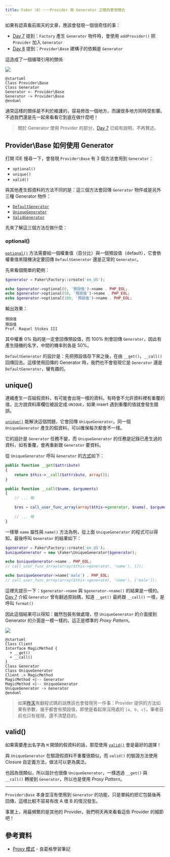 ```yaml
---
title: Faker（4）－－Provider 與 Generator 之間的愛恨情仇
---
```


如果有認真看前兩天的文章，應該會發現一個很奇怪的事：

* [Day 7][] 提到：`Factory` 產生 `Generator` 物件時，會使用 `addProvider()` 把 `Provider` 加入 `Generator`
* [Day 8][] 提到：`Provider\Base` 建構子的依賴是 `Generator`

這造成了一個循環引用的關係

![](http://www.plantuml.com/plantuml/png/SoWkIImgAStDuNBEIImkLWWeoY_BJ4ajYd5AB4w5YhcdvgKM9PRa5t71MGeskcXA4LAwTcXI3gbvAK0R0000)

```
@startuml
Class Provider\Base
Class Generator
Generator <- Provider\Base
Generator -> Provider\Base
@enduml
```

通常這樣的關係是不利於維護的，容易修改一個地方，而讓很多地方同時受影響。不過我們還是先一起來看看它到底在做什麼吧！

> 關於 Generator 使用 Provider 的部分，[Day 7][] 已經有說明，不再贅述。

## Provider\Base 如何使用 Generator

打開 IDE 搜尋一下，會發現 `Provider\Base` 有 3 個方法會用到 `Generator`：

* `optional()`
* `unique()`
* `valid()`

與其他產生假資料的方法不同的是：這三個方法會回傳 `Generator` 物件或是另外三種 Generator 物件：

* [`DefaultGenerator`](https://github.com/fzaninotto/Faker/blob/v1.7.1/src/Faker/DefaultGenerator.php)
* [`UniqueGenerator`](https://github.com/fzaninotto/Faker/blob/v1.7.1/src/Faker/UniqueGenerator.php)
* [`ValidGenerator`](https://github.com/fzaninotto/Faker/blob/v1.7.1/src/Faker/ValidGenerator.php)

先來了解這三個方法在做什麼：

### optional()

[`optional()`](https://github.com/fzaninotto/Faker/blob/v1.7.1/src/Faker/Provider/Base.php#L523-L537) 方法需要給一個權重值（百分比）與一個預設值（default），它會依權重值來隨機決定要回傳 `DefaultGenerator` 還是正常的 `Generator`。

先來看個簡單的範例：

```php
$generator = Faker\Factory::create('en_US');

echo $generator->optional(0, '預設值')->name . PHP_EOL;
echo $generator->optional(50, '預設值')->name . PHP_EOL;
echo $generator->optional(100, '預設值')->name . PHP_EOL;
```

輸出效果：

```
預設值
預設值
Prof. Raquel Stokes III
```

其中權重 0% 指的是一定會回傳預設值，而 100% 則會回傳 `Generator`，因此有產生隨機的名字，中間的機率則各是 50%。

`DefaultGenerator` 的設計是：先把預設值存下來之後，在由 `__get()`，`__call()` 回傳回去。這樣使用回傳的 Generator 時，我們也不會發現它是 `Generator` 還是 `DefaultGenerator`，蠻有趣的。

## unique()

連續產生一百組假資料，有可能會出現一樣的資料。有時會不允許資料裡有重覆的值，比方說資料庫欄位被設定成 `UNIQUE`，如果 insert 遇到重覆的值就會發生錯誤。

[`unique()`](https://github.com/fzaninotto/Faker/blob/v1.7.1/src/Faker/Provider/Base.php#L554-L560) 能解決這個問題，它會回傳 `UniqueGenerator`。同一個 `UniqueGenerator` 產生的假資料，可以確保每次都會不一樣。

它的設計是 `Generator` 任務不變，而 `UniqueGenerator` 的任務是記錄已產生過的資料，如有重覆，會再重新跟 `Generator` 要資料。

從 `UniqueGenerator` 呼叫 `Generator` 的[方式](https://github.com/fzaninotto/Faker/blob/v1.7.1/src/Faker/UniqueGenerator.php#L48)如下：

```php
public function __get($attribute)
{
    return $this->__call($attribute, array());
}

public function __call($name, $arguments)
{
    // ... 略

    $res = call_user_func_array(array($this->generator, $name), $arguments);
    
    // ... 略
}
```

一樣舉 `name` 屬性與 `name()` 方法為例，從上面 `UniqueGenerator` 的程式可以得知，最後呼叫 `Generator` 的結果如下：

```php
$generator = Faker\Factory::create('en_US');
$uniqueGenerator = new \Faker\UniqueGenerator($generator);

echo $uniqueGenerator->name . PHP_EOL;
// call_user_func_array(array($this->generator, 'name'), []);

echo $uniqueGenerator->name('male') . PHP_EOL;
// call_user_func_array(array($this->generator, 'name'), ['male']);
```

這裡先提示一下：`$generator->name` 與 `$generator->name()` 的結果是一樣的。[Day 7][] 介紹 `Generator` 曾有翻過原始碼，知道 `__get()` 最終跟 `__call()` 一樣，是呼叫 `format()`

因此這個結果可以得知：雖然包裝有做處理，但 `UniqueGenerator` 的介面接到 Generator 的介面是一模一樣的。這正是標準的 *Proxy Pattern*。

![](http://www.plantuml.com/plantuml/png/SoWkIImgAStDuNBEIImkLd3EoKpDA-7op2j9BKfBJ4vLy4rCpqpsJIt9o4zHgEPIKD1MY8zFJotHq8IoanDpSe2SMgX-zzIyrAB4almYA3yqBxEmD1LP56I-WfuTii5So9ROrEZg8Xc38OLk8XfVGTSEIRT3QbuAq7C0)

```
@startuml
Class Client
Interface MagicMethod {
  + __get()
  + __call()
}
Class Generator
Class UniqueGenerator
Client .> MagicMethod
MagicMethod <|-- Generator
MagicMethod <|-- UniqueGenerator
UniqueGenerator -> Generator
@enduml
```

> 如果[昨天][Day 8]有翻程式碼的話應該也會發現另一件事：Provider 提供的方法如果有參數，幾乎都會有預設值，即使是看起來沒用處的 `[a, b, c]`，筆者目前也只有發現，還不清楚目的。

## valid()

如果需要產出名字為 `M` 開頭的假資料的話，那麼使用 [`valid()`](https://github.com/fzaninotto/Faker/blob/v1.7.1/src/Faker/ValidGenerator.php) 會是最好的選擇！

與 `UniqueGenerator` 在驗證假資料不重覆很類似，而 `valid()` 的驗證方法使用 Closure 自定義方法，做法可以更為廣泛。

也因為很類似，所以設計也很像 `UniqueGenerator`，一樣透過 `__get()` 與 `__call()` 轉接到 `Generator`，所以也是使用 *Proxy Pattern*。

---

`Provider\Base` 本身並沒有使用到 `Generator` 的功能，只是單純的把它包裝後再回傳，這樣比較不容易有改 A 壞 B 的情況發生。

事實上，用最頻繁的是其他的 Provider。我們明天再來看看這些 Provider 的細節吧！

## 參考資料

* [Proxy 模式](https://openhome.cc/Gossip/DesignPattern/ProxyPattern.htm) - 良葛格學習筆記

[Day 7]: day07.md
[Day 8]: day08.md
